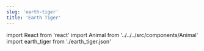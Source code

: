 ```yaml
---
slug: 'earth-tiger'
title: 'Earth Tiger'
---
```


import React from 'react'
import Animal from '../../../src/components/Animal'
import earth_tiger from './earth_tiger.json'

<Animal data={earth_tiger} />

